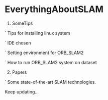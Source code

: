 # EverythingAboutSLAM

1. SomeTips

` Tips for installing linux system

` IDE chosen

` Setting environment for ORB_SLAM2

` How to run ORB_SLAM2 system on dataset



2. Papers

` Some state-of-the-art SLAM technologies.


Keep updating...
